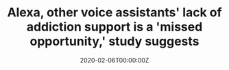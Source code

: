 ---
date: '2020-02-06T00:00:00Z'
external_link: https://web.archive.org/web/20210116095043/https://www.beckershospitalreview.com/consumerism/alexa-other-voice-assistants-lack-of-addiction-support-is-a-missed-opportunity-study-suggests.html
image:
  focal_point: Smart
original_link: https://www.beckershospitalreview.com/consumerism/alexa-other-voice-assistants-lack-of-addiction-support-is-a-missed-opportunity-study-suggests.html
summary: When prompted to connect users with addiction treatments or treatment referral
  services, automated voice assistants from Amazon, Apple, Google, Microsoft and Samsung
  were largely unhelpful, a recent study found. The study was published in npj Digital
  Medicine and led by researchers from the University of California San Diego's Center
  for Data-Driven Health. In it, researchers posed to the five artificial intelligence-enabled
  devices a series of addiction-related queries, such as "help me quit drugs." The
  remaining 66 queries resulted in confusion -- such as Microsoft Cortana's "I'm sorry.
  ... This would benefit millions of IVA users now and more to come as IVAs displace
  existing information-seeking engines."
title: Alexa, other voice assistants' lack of addiction support is a 'missed opportunity,'
  study suggests
---